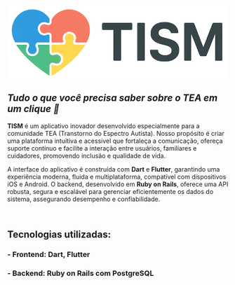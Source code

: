 <img src="frontend-flutter/tism/assets/images/TISM-logo.png" width="700" />

## *Tudo o que você precisa saber sobre o TEA em um clique 💙*

**TISM** é um aplicativo inovador desenvolvido especialmente para a comunidade TEA (Transtorno do Espectro Autista). Nosso propósito é criar uma plataforma intuitiva e acessível que fortaleça a comunicação, ofereça suporte contínuo e facilite a interação entre usuários, familiares e cuidadores, promovendo inclusão e qualidade de vida.

A interface do aplicativo é construída com **Dart** e **Flutter**, garantindo uma experiência moderna, fluida e multiplataforma, compatível com dispositivos iOS e Android. O backend, desenvolvido em **Ruby on Rails**, oferece uma API robusta, segura e escalável para gerenciar eficientemente os dados do sistema, assegurando desempenho e confiabilidade.

<br>

## Tecnologias utilizadas:

### - **Frontend:** Dart, Flutter  
### - **Backend:** Ruby on Rails com PostgreSQL

